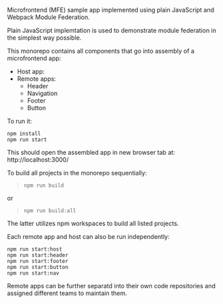 Microfrontend (MFE) sample app implemented using plain JavaScript and Webpack Module Federation.

Plain JavaScript implemtation is used to demonstrate module federation in the simplest way possible.

This monorepo contains all components that go into assembly of a microfrontend app:
  * Host app:
  * Remote apps: 
      * Header
      * Navigation
      * Footer
      * Button

To run it:

    npm install
    npm run start

This should open the assembled app in new browser tab at:
    http://localhost:3000/

To build all projects in the monorepo sequentially:
  > `npm run build`

or
  > `npm run build:all`

The latter utilizes npm workspaces to build all listed projects.

Each remote app and host can also be run independently:

    npm run start:host  
    npm run start:header
    npm run start:footer
    npm run start:button
    npm run start:nav

Remote apps can be further separatd into their own code repositories and assigned different teams to maintain them.
